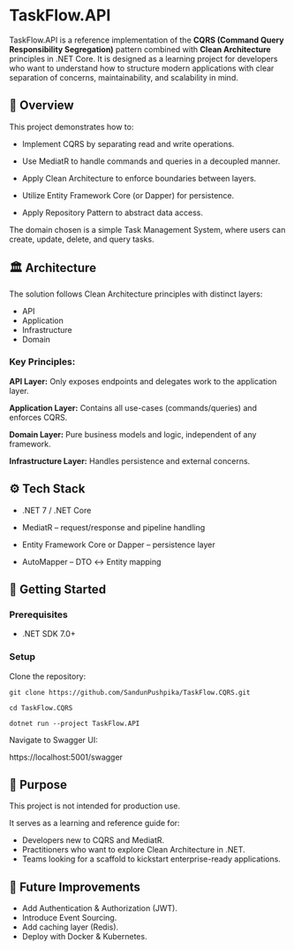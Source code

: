 # TaskFlow.API

TaskFlow.API is a reference implementation of the **CQRS (Command Query Responsibility Segregation)** pattern combined with **Clean Architecture** principles in .NET Core.
It is designed as a learning project for developers who want to understand how to structure modern applications with clear separation of concerns, maintainability, and scalability in mind.

## 📖 Overview

This project demonstrates how to:

* Implement CQRS by separating read and write operations.

* Use MediatR to handle commands and queries in a decoupled manner.

* Apply Clean Architecture to enforce boundaries between layers.

* Utilize Entity Framework Core (or Dapper) for persistence.

* Apply Repository Pattern to abstract data access.

The domain chosen is a simple Task Management System, where users can create, update, delete, and query tasks.

## 🏛️ Architecture

The solution follows Clean Architecture principles with distinct layers:
- API
- Application
- Infrastructure
- Domain

### Key Principles:

**API Layer:** Only exposes endpoints and delegates work to the application layer.

**Application Layer:** Contains all use-cases (commands/queries) and enforces CQRS.

**Domain Layer:** Pure business models and logic, independent of any framework.

**Infrastructure Layer:** Handles persistence and external concerns.

## ⚙️ Tech Stack

- .NET 7 / .NET Core

- MediatR – request/response and pipeline handling

- Entity Framework Core or Dapper – persistence layer

- AutoMapper – DTO ↔ Entity mapping

## 🚀 Getting Started
### Prerequisites

- .NET SDK 7.0+

### Setup

Clone the repository:

`git clone https://github.com/SandunPushpika/TaskFlow.CQRS.git`

`cd TaskFlow.CQRS`

`dotnet run --project TaskFlow.API`

Navigate to Swagger UI:

https://localhost:5001/swagger


## 🎯 Purpose

This project is not intended for production use.

It serves as a learning and reference guide for:

- Developers new to CQRS and MediatR.
- Practitioners who want to explore Clean Architecture in .NET.
- Teams looking for a scaffold to kickstart enterprise-ready applications.

## 📌 Future Improvements

- Add Authentication & Authorization (JWT).
- Introduce Event Sourcing.
- Add caching layer (Redis).
- Deploy with Docker & Kubernetes.
